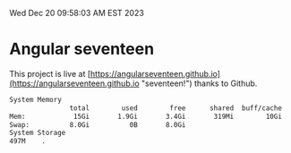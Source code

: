 Wed Dec 20 09:58:03 AM EST 2023

# Angular seventeen


This project is live at [https://angularseventeen.github.io](https://angularseventeen.github.io "seventeen!") thanks to Github.

```bash
System Memory
               total        used        free      shared  buff/cache   available
Mem:            15Gi       1.9Gi       3.4Gi       319Mi        10Gi        13Gi
Swap:          8.0Gi          0B       8.0Gi
System Storage
497M	.
```
